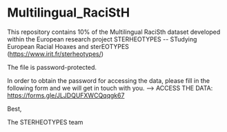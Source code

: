 # Multilingual_RaciStH

This repository contains 10% of the Multilingual RaciSth dataset developed within the European research project STERHEOTYPES -- STudying European Racial Hoaxes and sterEOTYPES (https://www.irit.fr/sterheotypes/)

The file is password-protected.

In order to obtain the password for accessing the data, please fill in the following form and we will get in touch with you.
--> ACCESS THE DATA: https://forms.gle/JLJDQUFXWCQqqgk67


Best,

The STERHEOTYPES team
